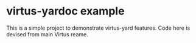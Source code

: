 # virtus-yardoc example

This is a simple project to demonstrate virtus-yard features.
Code here is devised from main Virtus reame.
